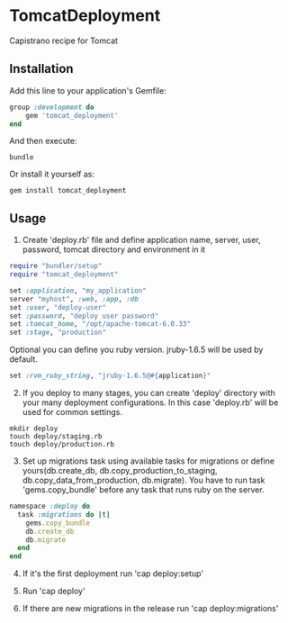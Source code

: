 # TomcatDeployment

Capistrano recipe for Tomcat

## Installation

Add this line to your application's Gemfile:

```ruby
group :development do
    gem 'tomcat_deployment'
end
```

And then execute:

```shell
bundle
```

Or install it yourself as:

```shell
gem install tomcat_deployment
```

## Usage

1. Create 'deploy.rb' file and define application name, server, user, password, tomcat directory and environment in it

```ruby
require "bundler/setup"
require "tomcat_deployment"

set :application, "my_application"
server "myhost", :web, :app, :db
set :user, "deploy-user"
set :password, "deploy user password"
set :tomcat_home, "/opt/apache-tomcat-6.0.33"
set :stage, "production"
```

Optional you can define you ruby version. jruby-1.6.5 will be used by default.

```ruby
set :rvm_ruby_string, "jruby-1.6.5@#{application}"
```

2. If you deploy to many stages, you can create 'deploy' directory with your many deployment configurations. In this case 'deploy.rb' will be used for common settings.

```shell
mkdir deploy
touch deploy/staging.rb
touch deploy/production.rb
```

3. Set up migrations task using available tasks for migrations or define yours(db.create_db, db.copy_production_to_staging, db.copy_data_from_production, db.migrate). You have to run task 'gems.copy_bundle' before any task that runs ruby on the server.

```ruby
namespace :deploy do
  task :migrations do |t|
    gems.copy_bundle
    db.create_db
    db.migrate
  end
end
```

4. If it's the first deployment run 'cap <environment> deploy:setup'

5. Run 'cap <environment> deploy'

6. If there are new migrations in the release run 'cap <environment> deploy:migrations'